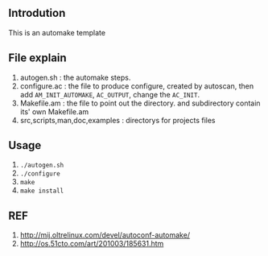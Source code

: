Introdution
-----------
This is an automake template

File explain
----------
1. autogen.sh : the automake steps.
2. configure.ac : the file to produce configure, created by autoscan, then add `AM_INIT_AUTOMAKE`, `AC_OUTPUT`, 
change the `AC_INIT`.
3. Makefile.am : the file to point out the directory. and subdirectory contain its' own Makefile.am
4. src,scripts,man,doc,examples : directorys for projects files

Usage
---------
1. `./autogen.sh`
2. `./configure`
3. `make`
4. `make install`

REF
------------
1. http://mij.oltrelinux.com/devel/autoconf-automake/
2. http://os.51cto.com/art/201003/185631.htm

